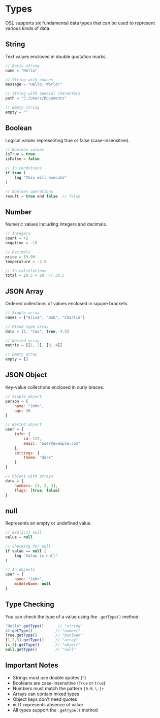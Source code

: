 # Types

OSL supports six fundamental data types that can be used to represent various kinds of data.

## String

Text values enclosed in double quotation marks.

```javascript
// Basic string
name = "Hello"

// String with spaces
message = "Hello, World!"

// String with special characters
path = "C:/Users/Documents"

// Empty string
empty = ""
```

## Boolean

Logical values representing true or false (case-insensitive).

```javascript
// Boolean values
isTrue = true
isFalse = false

// In conditions
if true (
    log "This will execute"
)

// Boolean operations
result = true and false  // false
```

## Number

Numeric values including integers and decimals.

```javascript
// Integers
count = 42
negative = -10

// Decimals
price = 19.99
temperature = -2.5

// In calculations
total = 10.5 + 20  // 30.5
```

## JSON Array

Ordered collections of values enclosed in square brackets.

```javascript
// Simple array
names = ["Alice", "Bob", "Charlie"]

// Mixed type array
data = [1, "two", true, 4.5]

// Nested array
matrix = [[1, 2], [3, 4]]

// Empty array
empty = []
```

## JSON Object

Key-value collections enclosed in curly braces.

```javascript
// Simple object
person = {
    name: "John",
    age: 30
}

// Nested object
user = {
    info: {
        id: 123,
        email: "user@example.com"
    },
    settings: {
        theme: "dark"
    }
}

// Object with arrays
data = {
    numbers: [1, 2, 3],
    flags: [true, false]
}
```

## null

Represents an empty or undefined value.

```javascript
// Explicit null
value = null

// Checking for null
if value == null (
    log "Value is null"
)

// In objects
user = {
    name: "John",
    middleName: null
}
```

## Type Checking

You can check the type of a value using the `.getType()` method:

```javascript
"Hello".getType()      // "string"
42.getType()          // "number"
True.getType()        // "boolean"
[1,2,3].getType()     // "array"
{x:1}.getType()       // "object"
null.getType()        // "null"
```

## Important Notes

- Strings must use double quotes (`"`)
- Booleans are case-insensitive (`True` or `true`)
- Numbers must match the pattern `[0-9.\-]+`
- Arrays can contain mixed types
- Object keys don't need quotes
- `null` represents absence of value
- All types support the `.getType()` method
